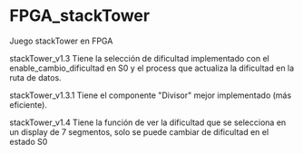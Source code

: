 # FPGA_stackTower
Juego stackTower en FPGA

stackTower_v1.3 Tiene la selección de dificultad implementado con el enable_cambio_dificultad en S0 y el process que actualiza la dificultad en la ruta de datos.

stackTower_v1.3.1 Tiene el componente "Divisor" mejor implementado (más eficiente).

stackTower_v1.4 Tiene la función de ver la dificultad que se selecciona en un display de 7 segmentos, solo se puede cambiar de dificultad en el estado S0
